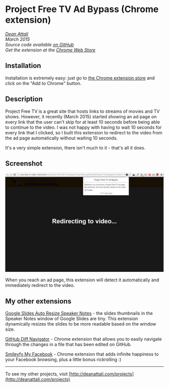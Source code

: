 # Project Free TV Ad Bypass (Chrome extension)

_[Dean Attali](http://deanattali.com)_    
_March 2015_    
_Source code available [on GitHub](https://github.com/daattali/pftv-ad-bypass-extension)_     
_Get the extension at the [Chrome Web Store](https://chrome.google.com/webstore/detail/project-free-tv-ad-bypass/modfjcgeknfglkdgckkomdcgokkjaadd)_  


## Installation

Installation is extremely easy: just go to [the Chrome extension store](https://chrome.google.com/webstore/detail/project-free-tv-ad-bypass/modfjcgeknfglkdgckkomdcgokkjaadd) and click on the "Add to Chrome" button.

## Description

Project Free TV is a great site that hosts links to streams of movies and TV shows. However, it recently (March 2015) started showing an ad page on every link that the user can't skip for at least 10 seconds before being able to continue to the video.  I was not happy with having to wait 10 seconds for every link that I clicked, so I built this extension to redirect to the video from the ad page automatically without waiting 10 seconds.

It's a very simple extension, there isn't much to it - that's all it does.

## Screenshot

![Screenshot](./img/doc/screenshot-enabled.png)

When you reach an ad page, this extension will detect it automatically and immediately redirect to the video.

## My other extensions

[Google Slides Auto Resize Speaker Notes](https://github.com/daattali/gslides-betternotes-extension) - the slides thumbnails in the Speaker Notes window of Google Slides are tiny. This extension dynamically resizes the slides to be more readable based on the window size.

[GitHub Diff Navigator](https://github.com/daattali/github-diff-navigator-extension) - Chrome extension that allows you to easily navigate through the changes in a file that has been edited on GitHub.

[Smileyfy My Facebook](https://github.com/daattali/smileyfy-my-facebook-extension) - Chrome extension that adds infinite happiness to your Facebook browsing, plus a little bonus rickrolling :) 

---

To see my other projects, visit [http://deanattali.com/projects](http://deanattali.com/projects)
